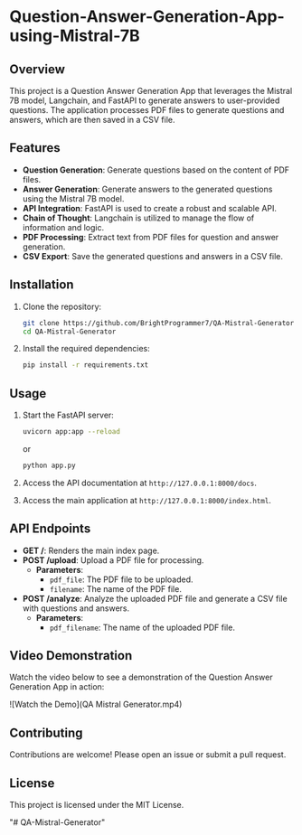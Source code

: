 # Question-Answer-Generation-App-using-Mistral-7B

## Overview
This project is a Question Answer Generation App that leverages the Mistral 7B model, Langchain, and FastAPI to generate answers to user-provided questions. The application processes PDF files to generate questions and answers, which are then saved in a CSV file.

## Features
- **Question Generation**: Generate questions based on the content of PDF files.
- **Answer Generation**: Generate answers to the generated questions using the Mistral 7B model.
- **API Integration**: FastAPI is used to create a robust and scalable API.
- **Chain of Thought**: Langchain is utilized to manage the flow of information and logic.
- **PDF Processing**: Extract text from PDF files for question and answer generation.
- **CSV Export**: Save the generated questions and answers in a CSV file.

## Installation
1. Clone the repository:
    ```bash
    git clone https://github.com/BrightProgrammer7/QA-Mistral-Generator.git
    cd QA-Mistral-Generator
    ```
2. Install the required dependencies:
    ```bash
    pip install -r requirements.txt
    ```

## Usage
1. Start the FastAPI server:
    ```bash
    uvicorn app:app --reload
    ```
    or 
    ```bash
    python app.py
    ```
2. Access the API documentation at `http://127.0.0.1:8000/docs`.

3. Access the main application at `http://127.0.0.1:8000/index.html`.

## API Endpoints
- **GET /**: Renders the main index page.
- **POST /upload**: Upload a PDF file for processing.
    - **Parameters**:
        - `pdf_file`: The PDF file to be uploaded.
        - `filename`: The name of the PDF file.
- **POST /analyze**: Analyze the uploaded PDF file and generate a CSV file with questions and answers.
    - **Parameters**:
        - `pdf_filename`: The name of the uploaded PDF file.

## Video Demonstration
Watch the video below to see a demonstration of the Question Answer Generation App in action:

![Watch the Demo](QA Mistral Generator.mp4)

## Contributing
Contributions are welcome! Please open an issue or submit a pull request.

## License
This project is licensed under the MIT License.

"# QA-Mistral-Generator"
